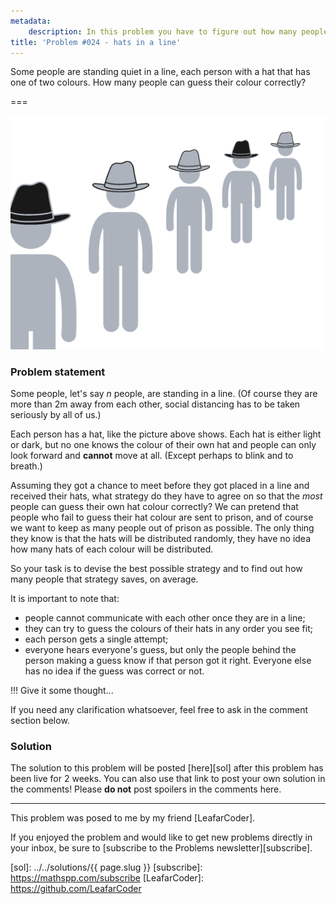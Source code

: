 ```yaml
---
metadata:
    description: In this problem you have to figure out how many people can guess the colour of their own hats.
title: 'Problem #024 - hats in a line'
---
```


Some people are standing quiet in a line, each person with a hat that has one of two
colours. How many people can guess their colour correctly?

===

![A picture with a couple of people in a line, with different-coloured hats](thumbnail.png)

### Problem statement

Some people, let's say $n$ people, are standing in a line.
(Of course they are
more than 2m away from each other, social distancing has to be taken seriously by
all of us.)

Each person has a hat, like the picture above shows.
Each hat is either light or dark, but no one knows the colour of their own hat
and people can only look forward and **cannot** move at all.
(Except perhaps to blink and to breath.)

Assuming they got a chance to meet before they got placed in a line and
received their hats, what strategy do they have to agree on so that
the *most* people can guess their own hat colour correctly?
We can pretend that people who fail to guess their hat colour are sent
to prison, and of course we want to keep as many people out of prison as possible.
The only thing they know is that the hats will be distributed randomly,
they have no idea how many hats of each colour will be distributed.

So your task is to devise the best possible strategy and to find out how many people
that strategy saves, on average.

It is important to note that:
 - people cannot communicate with each other once they are in a line;
 - they can try to guess the colours of their hats in any order you see fit;
 - each person gets a single attempt;
 - everyone hears everyone's guess, but only the people behind the person
making a guess know if that person got it right.
Everyone else has no idea if the guess was correct or not.

!!! Give it some thought...

If you need any clarification whatsoever, feel free to ask in the comment section below.

### Solution

The solution to this problem will be posted [here][sol] after this problem has been live for 2 weeks. You can also use that link to post your own solution in the comments! Please **do not** post spoilers in the comments here.
<!--You can read the solution [here][sol] to compare with your own solution. You can also use that link to post your own solution in the comments! Please **do not** post spoilers in the comments here.-->

---

This problem was posed to me by my friend [LeafarCoder].

If you enjoyed the problem and would like to get new problems directly in your inbox, be sure to [subscribe to the Problems newsletter][subscribe].

[sol]: ../../solutions/{{ page.slug }}
[subscribe]: https://mathspp.com/subscribe
[LeafarCoder]: https://github.com/LeafarCoder
